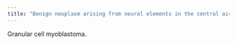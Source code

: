 ```yaml
---
title: "Benign neoplasm arising from neural elements in the central airways or lung parenchyma. The skin is the most common site for these tumors."
---
```

Granular cell myoblastoma.

